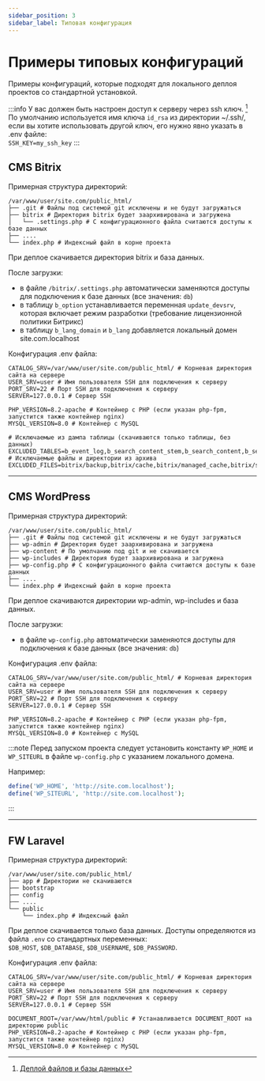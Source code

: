 ```yaml
---
sidebar_position: 3
sidebar_label: Типовая конфигурация
---
```


# Примеры типовых конфигураций

Примеры конфигураций, которые подходят для локального деплоя проектов со стандартной установкой.

:::info
У вас должен быть настроен доступ к серверу через ssh ключ. [^1]  
По умолчанию используется имя ключа `id_rsa` из директории ~/.ssh/, если вы хотите использовать другой ключ, его нужно явно указать в .env файле:  
`SSH_KEY=my_ssh_key`
:::

## CMS Bitrix

Примерная структура директорий:
```shell
/var/www/user/site.com/public_html/
├── .git # Файлы под системой git исключены и не будут загружаться
├── bitrix # Директория bitrix будет заархивирована и загружена
│   └── .settings.php # С конфигурационного файла считаются доступы к базе данных 
├── ....
└── index.php # Индексный файл в корне проекта
```

При деплое скачивается директория bitrix и база данных. 

После загрузки:
- в файле `/bitrix/.settings.php` автоматически заменяются доступы для подключения к базе данных (все значения: `db`)
- в таблицу `b_option` устанавливается переменная `update_devsrv`, которая включает режим разработки (требование лицензионной политики Битрикс)
- в таблицу `b_lang_domain` и `b_lang` добавляется локальный домен site.com.localhost

Конфигурация .env файла:

```shell
CATALOG_SRV=/var/www/user/site.com/public_html/ # Корневая директория сайта на сервере
USER_SRV=user # Имя пользователя SSH для подключения к серверу
PORT_SRV=22 # Порт SSH для подключения к серверу
SERVER=127.0.0.1 # Сервер SSH

PHP_VERSION=8.2-apache # Контейнер с PHP (если указан php-fpm, запустится также контейнер nginx)
MYSQL_VERSION=8.0 # Контейнер с MySQL

# Исключаемые из дампа таблицы (скачиваются только таблицы, без данных)
EXCLUDED_TABLES=b_event_log,b_search_content_stem,b_search_content,b_search_content_text,b_search_content_title,b_search_phrase,b_search_suggest,b_perf_error
# Исключаемые файлы и директории из архива
EXCLUDED_FILES=bitrix/backup,bitrix/cache,bitrix/managed_cache,bitrix/stack_cache
```

---

## CMS WordPress

Примерная структура директорий:
```shell
/var/www/user/site.com/public_html/
├── .git # Файлы под системой git исключены и не будут загружаться
├── wp-admin # Директория будет заархивирована и загружена
├── wp-content # По умолчанию под git и не скачивается
├── wp-includes # Директория будет заархивирована и загружена
├── wp-config.php # С конфигурационного файла считаются доступы к базе данных 
├── ....
└── index.php # Индексный файл в корне проекта
```

При деплое скачиваются директории wp-admin, wp-includes и база данных.

После загрузки:
- в файле `wp-config.php` автоматически заменяются доступы для подключения к базе данных (все значения: `db`)

Конфигурация .env файла:

```shell
CATALOG_SRV=/var/www/user/site.com/public_html/ # Корневая директория сайта на сервере
USER_SRV=user # Имя пользователя SSH для подключения к серверу
PORT_SRV=22 # Порт SSH для подключения к серверу
SERVER=127.0.0.1 # Сервер SSH

PHP_VERSION=8.2-apache # Контейнер с PHP (если указан php-fpm, запустится также контейнер nginx)
MYSQL_VERSION=8.0 # Контейнер с MySQL
```

:::note
Перед запуском проекта следует установить константу `WP_HOME` и `WP_SITEURL` в файле `wp-config.php` с указанием локального домена.  

Например:
```php
define('WP_HOME', 'http://site.com.localhost');
define('WP_SITEURL', 'http://site.com.localhost');
```
:::

---

## FW Laravel

Примерная структура директорий:
```shell
/var/www/user/site.com/public_html/
├── app # Директории не скачиваются
├── bootstrap
├── config
├── ....
└── public
    └── index.php # Индексный файл
```

При деплое скачивается только база данных. Доступы определяются из файла `.env` со стандартных переменных:  
`$DB_HOST`, `$DB_DATABASE`, `$DB_USERNAME`, `$DB_PASSWORD`.

Конфигурация .env файла:

```shell
CATALOG_SRV=/var/www/user/site.com/public_html/ # Корневая директория сайта на сервере
USER_SRV=user # Имя пользователя SSH для подключения к серверу
PORT_SRV=22 # Порт SSH для подключения к серверу
SERVER=127.0.0.1 # Сервер SSH

DOCUMENT_ROOT=/var/www/html/public # Устанавливается DOCUMENT_ROOT на директорию public
PHP_VERSION=8.2-apache # Контейнер с PHP (если указан php-fpm, запустится также контейнер nginx)
MYSQL_VERSION=8.0 # Контейнер с MySQL
```

[^1]: [Деплой файлов и базы данных](../getting-started/env.md#деплой-файлов-и-базы-данных)  
